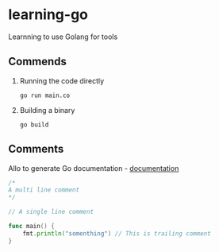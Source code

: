 # learning-go
Learnning to use Golang for tools



## Commends

1. Running the code directly
    ```shell
    go run main.co
    ```
1. Building a binary
    ```shell
    go build
    ```

## Comments

Allo to generate Go documentation - [documentation](https://pkg.go.dev/golang.org/x/tools/cmd/godoc)
```go
/*
A multi line comment
*/

// A single line comment

func main() {
    fmt.println("somenthing") // This is trailing comment
}
```
